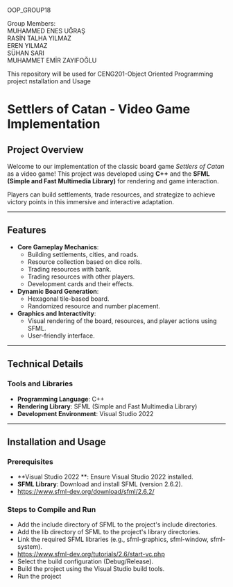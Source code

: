 OOP_GROUP18  

Group Members:  
MUHAMMED ENES UĞRAŞ  
RASİN TALHA YILMAZ  
EREN YILMAZ  
SÜHAN SARI  
MUHAMMET EMİR ZAYIFOĞLU  

This repository will be used for CENG201-Object Oriented Programming project
nstallation and Usage

# Settlers of Catan - Video Game Implementation

## Project Overview
Welcome to our implementation of the classic board game *Settlers of Catan* as a video game! This project was developed using **C++** and the **SFML (Simple and Fast Multimedia Library)** for rendering and game interaction.

Players can build settlements, trade resources, and strategize to achieve victory points in this immersive and interactive adaptation.

---

## Features

- **Core Gameplay Mechanics**: 
  - Building settlements, cities, and roads.
  - Resource collection based on dice rolls.
  - Trading resources with bank.
  - Trading resources with other players.
  - Development cards and their effects.
- **Dynamic Board Generation**:
  - Hexagonal tile-based board.
  - Randomized resource and number placement.
- **Graphics and Interactivity**:
  - Visual rendering of the board, resources, and player actions using SFML.
  - User-friendly interface.

---

## Technical Details

### Tools and Libraries
- **Programming Language**: C++
- **Rendering Library**: SFML (Simple and Fast Multimedia Library)
- **Development Environment**: Visual Studio 2022

---

## Installation and Usage

### Prerequisites
- **Visual Studio 2022 **: Ensure Visual Studio 2022 installed.
- **SFML Library**: Download and install SFML (version 2.6.2).
- https://www.sfml-dev.org/download/sfml/2.6.2/

### Steps to Compile and Run
- Add the include directory of SFML to the project's include directories.
- Add the lib directory of SFML to the project's library directories.
- Link the required SFML libraries (e.g., sfml-graphics, sfml-window, sfml-system).
- https://www.sfml-dev.org/tutorials/2.6/start-vc.php
- Select the build configuration (Debug/Release).
- Build the project using the Visual Studio build tools.
- Run the project


